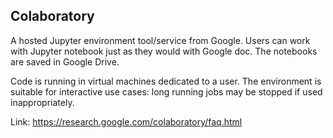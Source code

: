## Colaboratory

A hosted Jupyter environment tool/service from Google. Users can work with Jupyter notebook just as
they would with Google doc. The notebooks are saved in Google Drive.

Code is running in virtual machines dedicated to a user. The environment is suitable for interactive
use cases: long running jobs may be stopped if used inappropriately.

Link: https://research.google.com/colaboratory/faq.html
